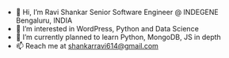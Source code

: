 - 👋 Hi, I’m Ravi Shankar Senior Software Engineer @ INDEGENE Bengaluru, INDIA
- 👀 I’m interested in WordPress, Python and Data Science
- 🌱 I’m currently planned to learn Python, MongoDB, JS in depth
- 📫 Reach me at shankarravi614@gmail.com

<!---
Ravi614/Ravi614 is a ✨ special ✨ repository because its `README.md` (this file) appears on your GitHub profile.
You can click the Preview link to take a look at your changes.
--->
